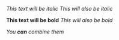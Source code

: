 *This text will be italic*
_This will also be italic_

**This text will be bold**
_This will also be bold_

_You **can** combine them_

